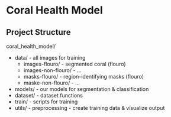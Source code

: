 # Coral Health Model

## Project Structure
coral_health_model/
- data/ - all images for training
    - images-flouro/ - segmented coral (flouro)
    - images-non-flouro/ - ...
    - masks-flouro/ - region-identifying masks (flouro)
    - maske-non-flouro/ - ...
- models/ - our models for segmentation & classification
- dataset/ - dataset functions
- train/ - scripts for training 
- utils/ - preprocessing - create training data & visualize output
